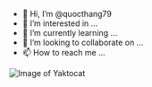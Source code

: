 - 👋 Hi, I’m @quocthang79
- 👀 I’m interested in ...
- 🌱 I’m currently learning ...
- 💞️ I’m looking to collaborate on ...
- 📫 How to reach me ...

<!---
quocthang79/quocthang79 is a ✨ special ✨ repository because its `README.md` (this file) appears on your GitHub profile.
You can click the Preview link to take a look at your changes.
--->
![Image of Yaktocat](https://raw.githubusercontent.com/ThanhLa1802/ThanhLa1802/main/.github/assets/coding-freak.gif)
